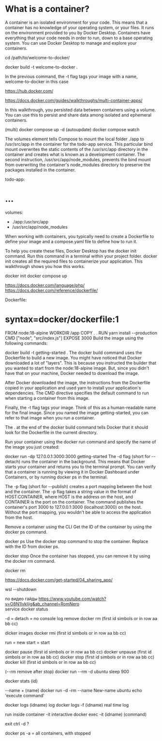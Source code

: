 # What is a container?
A container is an isolated environment for your code.
This means that a container has no knowledge of your operating system,
or your files. It runs on the environment provided to you by Docker Desktop.
Containers have everything that your code needs in order to run, down to 
a base operating system. You can use Docker Desktop to manage and explore 
your containers.  


cd /path/to/welcome-to-docker/

docker build -t welcome-to-docker .  

In the previous command, the -t flag tags your image with a name, welcome-to-docker in this case

https://hub.docker.com/

https://docs.docker.com/guides/walkthroughs/multi-container-apps/

In this walkthrough, you persisted data between containers using a volume.
You can use this to persist and share data among isolated and ephemeral containers.


(multi) docker compose up -d
(autoupdate) docker compose watch


The volumes element tells Compose to mount 
the local folder ./app to /usr/src/app in the container for the todo-app service. 
This particular bind mount overwrites the static contents of the /usr/src/app directory in
the container and creates what is known as a development container. 
The second instruction, /usr/src/app/node_modules,
prevents the bind mount from overwriting the container's node_modules
directory to preserve the packages installed in the container.  
   
todo-app:
# ...
volumes:
- ./app:/usr/src/app
- /usr/src/app/node_modules



When working with containers, you typically need to create a Dockerfile to
define your image and a compose.yaml file to define how to run it.

To help you create these files, Docker Desktop has the docker init command.
Run this command in a terminal within your project folder. docker init creates all
 the required files to containerize your application. This walkthrough shows you how this works.

docker init
docker compose up


https://docs.docker.com/language/php/
https://docs.docker.com/reference/dockerfile/ 


Dockerfile:
# syntax=docker/dockerfile:1
FROM node:18-alpine
WORKDIR /app
COPY . .
RUN yarn install --production
CMD ["node", "src/index.js"]
EXPOSE 3000
Build the image using the following commands:

docker build -t getting-started .
The docker build command uses the Dockerfile to build a new image.
You might have noticed that Docker downloaded a lot of "layers".
This is because you instructed the builder that you wanted to start
from the node:18-alpine image. But, since you didn't have that on your machine,
Docker needed to download the image.

After Docker downloaded the image, the instructions from the
Dockerfile copied in your application and used yarn to install your 
application's dependencies. The CMD directive specifies the default 
command to run when starting a container from this image.

Finally, the -t flag tags your image. Think of this as a 
human-readable name for the final image. Since you named the 
image getting-started, you can refer to that image when you run a container.

The . at the end of the docker build command tells Docker 
that it should look for the Dockerfile in the current directory.


Run your container using the docker run command and specify the name of the image you just created:


docker run -dp 127.0.0.1:3000:3000 getting-started
The -d flag (short for --detach) runs the container in the background. 
This means that Docker starts your container and returns you to the terminal prompt. 
You can verify that a container is running by viewing it in Docker Dashboard under 
Containers, or by running docker ps in the terminal.

The -p flag (short for --publish) creates a port mapping between the host and the container. 
The -p flag takes a string value in the format of HOST:CONTAINER, where HOST is the address on 
the host, and CONTAINER is the port on the container. The command publishes the 
container's port 3000 to 127.0.0.1:3000 (localhost:3000) on the host. 
Without the port mapping, you wouldn't be able to access the application from the host.  



Remove a container using the CLI
Get the ID of the container by using the docker ps command.

docker ps
Use the docker stop command to stop the container. Replace <the-container-id> with the ID from docker ps.

docker stop <the-container-id>
Once the container has stopped, you can remove it by using the docker rm command.

docker rm <the-container-id>

https://docs.docker.com/get-started/04_sharing_app/  

wsl --shutdown


по видео гайды
https://www.youtube.com/watch?v=O8N1lvkIjig&ab_channel=RomNero  
service docker status

-d = detach = no console log
remove
docker rm (first id simbols or in row  aa bb cc)

dicker images
docker rmi (first id simbols or in row  aa bb cc)

run = new
start = start

docker pause  (first id simbols or in row  aa bb cc)
docker unpause  (first id simbols or in row  aa bb cc)
docker stop  (first id simbols or in row  aa bb cc)
docker kill  (first id simbols or in row  aa bb cc)

(--rm remove after stop)
docker run --rm -d ubuntu sleep 900

docker stats (id)

--name + (name)
docker run -d -rm --name New-name ubuntu  echo 'execute command'

docker logs (idname)  log
docker logs -f (idname) real time log

run inside container
-it interactive
docker exec -it (idname) (command)

exit  ctrl -d ?

docker ps -a  = all containers, with stopped